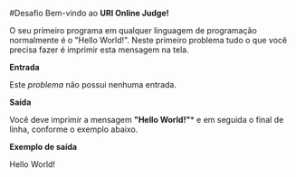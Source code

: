 #Desafio
Bem-vindo ao **URI Online Judge!**

O seu primeiro programa em qualquer linguagem de programação normalmente é o "Hello World!". Neste primeiro problema tudo o que você precisa fazer é imprimir esta mensagem na tela.

**Entrada**

Este *problema* não possui nenhuma entrada.

**Saída**

Você deve imprimir a mensagem **"Hello World!"*** e em seguida o final de linha, conforme o exemplo abaixo.

**Exemplo de saída**

Hello World!